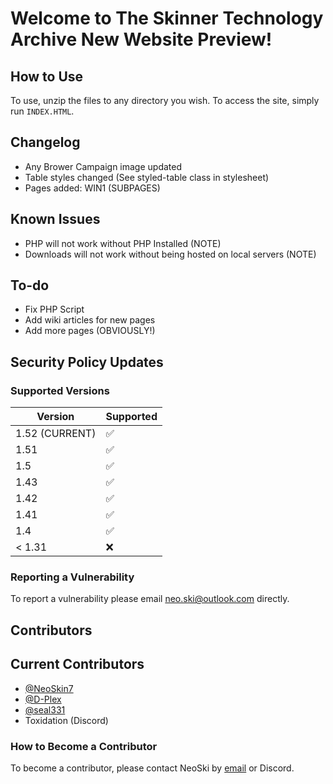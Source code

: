 # Welcome to The Skinner Technology Archive New Website Preview!

## How to Use

To use, unzip the files to any directory you wish.
To access the site, simply run `INDEX.HTML`.

## Changelog

* Any Brower Campaign image updated
* Table styles changed (See styled-table class in stylesheet)
* Pages added: WIN1 (SUBPAGES)

## Known Issues

* PHP will not work without PHP Installed (NOTE)
* Downloads will not work without being hosted on local servers (NOTE)

## To-do

* Fix PHP Script
* Add wiki articles for new pages
* Add more pages (OBVIOUSLY!)

## Security Policy Updates

### Supported Versions

| Version          | Supported          |
| ---------------- | ------------------ |
| 1.52 (CURRENT)   | :white_check_mark: |
| 1.51             | :white_check_mark: |
| 1.5              | :white_check_mark: |
| 1.43             | :white_check_mark: |
| 1.42             | :white_check_mark: |
| 1.41             | :white_check_mark: |
| 1.4              | :white_check_mark: |
| < 1.31           | :x:                |

### Reporting a Vulnerability

To report a vulnerability please email [neo.ski@outlook.com](mailto:neo.ski@outlook.com) directly.

## Contributors

## Current Contributors

* [@NeoSkin7](https://github.com/NeoSkin7/)
* [@D-Plex](https://github.com/D-Plex)
* [@seal331](https://github.com/seal331)
* Toxidation (Discord)

### How to Become a Contributor

To become a contributor, please contact NeoSki by [email](mailto:neo.ski@outlook.com) or Discord.
